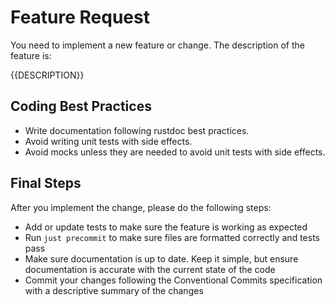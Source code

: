 # Feature Request
You need to implement a new feature or change. The description of the feature is:

{{DESCRIPTION}}

## Coding Best Practices
- Write documentation following rustdoc best practices.
- Avoid writing unit tests with side effects.
- Avoid mocks unless they are needed to avoid unit tests with side effects.

## Final Steps
After you implement the change, please do the following steps:
- Add or update tests to make sure the feature is working as expected
- Run `just precommit` to make sure files are formatted correctly and tests pass
- Make sure documentation is up to date. Keep it simple, but ensure documentation is accurate with the current state of the code
- Commit your changes following the Conventional Commits specification with a descriptive summary of the changes
